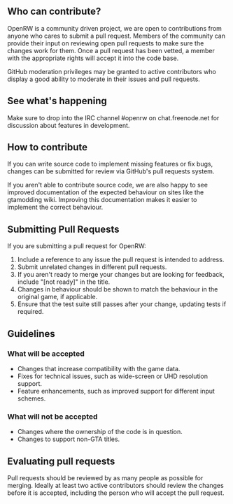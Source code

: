 ## Who can contribute?
OpenRW is a community driven project, we are open to contributions from anyone
who cares to submit a pull request. Members of the community can provide their
input on reviewing open pull requests to make sure the changes work for them.
Once a pull request has been vetted, a member with the appropriate rights will
accept it into the code base.

GitHub moderation privileges may be granted to active contributors who display a
good ability to moderate in their issues and pull requests.

## See what's happening
Make sure to drop into the IRC channel #openrw on chat.freenode.net for discussion
about features in development.

## How to contribute
If you can write source code to implement missing features or fix bugs, changes
can be submitted for review via GitHub's pull requests system.

If you aren't able to contribute source code, we are also happy to see improved
documentation of the expected behaviour on sites like the gtamodding wiki.
Improving this documentation makes it easier to implement the correct behaviour.

## Submitting Pull Requests

If you are submitting a pull request for OpenRW:

1. Include a reference to any issue the pull request is intended to address.
2. Submit unrelated changes in different pull requests.
3. If you aren't ready to merge your changes but are looking for feedback, include "[not ready]" in the title.
4. Changes in behaviour should be shown to match the behaviour in the original game, if applicable.
5. Ensure that the test suite still passes after your change, updating tests if required.

## Guidelines
### What will be accepted
* Changes that increase compatibility with the game data.
* Fixes for technical issues, such as wide-screen or UHD resolution support.
* Feature enhancements, such as improved support for different input schemes.

### What will not be accepted
* Changes where the ownership of the code is in question.
* Changes to support non-GTA titles.

## Evaluating pull requests
Pull requests should be reviewed by as many people as possible for merging.
Ideally at least two active contributors should review the changes before it is
accepted, including the person who will accept the pull request.


